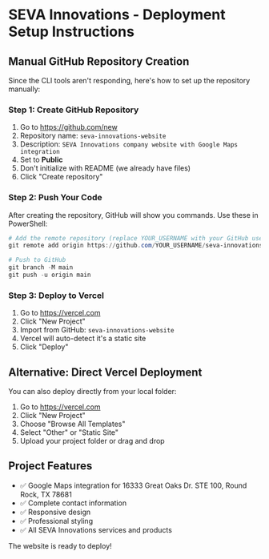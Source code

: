 # SEVA Innovations - Deployment Setup Instructions

## Manual GitHub Repository Creation

Since the CLI tools aren't responding, here's how to set up the repository manually:

### Step 1: Create GitHub Repository
1. Go to https://github.com/new
2. Repository name: `seva-innovations-website`
3. Description: `SEVA Innovations company website with Google Maps integration`
4. Set to **Public**
5. Don't initialize with README (we already have files)
6. Click "Create repository"

### Step 2: Push Your Code
After creating the repository, GitHub will show you commands. Use these in PowerShell:

```powershell
# Add the remote repository (replace YOUR_USERNAME with your GitHub username)
git remote add origin https://github.com/YOUR_USERNAME/seva-innovations-website.git

# Push to GitHub
git branch -M main
git push -u origin main
```

### Step 3: Deploy to Vercel
1. Go to https://vercel.com
2. Click "New Project"
3. Import from GitHub: `seva-innovations-website`
4. Vercel will auto-detect it's a static site
5. Click "Deploy"

## Alternative: Direct Vercel Deployment

You can also deploy directly from your local folder:

1. Go to https://vercel.com
2. Click "New Project"
3. Choose "Browse All Templates"
4. Select "Other" or "Static Site"
5. Upload your project folder or drag and drop

## Project Features
- ✅ Google Maps integration for 16333 Great Oaks Dr. STE 100, Round Rock, TX 78681
- ✅ Complete contact information
- ✅ Responsive design
- ✅ Professional styling
- ✅ All SEVA Innovations services and products

The website is ready to deploy!
